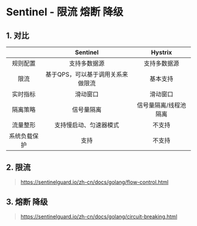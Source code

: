 # Sentinel - 限流 熔断 降级

## 1. 对比

|        |      Sentinel      |   Hystrix   |
|:------:|:------------------:|:-----------:|
|  规则配置  |       支持多数据源       |   支持多数据源    |
|   限流   | 基于QPS，可以基于调用关系来做限流 |    基本支持     |
|  实时指标  |        滑动窗口        |    滑动窗口     |
|  隔离策略  |       信号量隔离        | 信号量隔离/线程池隔离 |
|  流量整形  |    支持慢启动、匀速器模式     |     不支持     |
| 系统负载保护 |         支持         |     不支持     |

## 2. 限流 

> https://sentinelguard.io/zh-cn/docs/golang/flow-control.html

## 3. 熔断 降级

> https://sentinelguard.io/zh-cn/docs/golang/circuit-breaking.html
